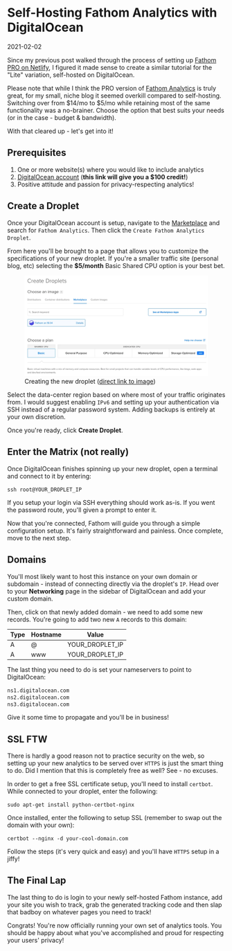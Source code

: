 # Self-Hosting Fathom Analytics with DigitalOcean

2021-02-02

Since my previous post walked through the process of setting up <a href="/fathom-analytics-netlify">Fathom PRO on Netlify</a>, I figured it made sense to create a similar tutorial for the "Lite" variation, self-hosted on DigitalOcean.

Please note that while I think the PRO version of <a target="_blank" href="https://usefathom.com/ref/DKHJVX">Fathom Analytics</a> is truly great, for my small, niche blog it seemed overkill compared to self-hosting. Switching over from $14/mo to $5/mo while retaining most of the same functionality was a no-brainer. Choose the option that best suits your needs (or in the case - budget &amp; bandwidth).

With that cleared up - let's get into it!

## Prerequisites

1. One or more website(s) where you would like to include analytics
2. <a target="_blank" href="https://m.do.co/c/74b3fd11c07a">DigitalOcean account</a> (**this link will give you a $100 credit!**)
3. Positive attitude and passion for privacy-respecting analytics!

## Create a Droplet

Once your DigitalOcean account is setup, navigate to the <a target="_blank" href="https://marketplace.digitalocean.com">Marketplace</a> and search for `Fathom Analytics`. Then click the `Create Fathom Analytics Droplet`.

From here you'll be brought to a page that allows you to customize the specifications of your new droplet. If you're a smaller traffic site (personal blog, etc) selecting the **$5/month** Basic Shared CPU option is your best bet.

<figure>
    <img src="/public/images/fathom-create-droplet-details.webp" alt="Fathom Droplet Details">
    <figcaption>Creating the new droplet (<a href="/public/images/fathom-create-droplet-details.webp">direct link to image</a>)</figcaption>
</figure>

Select the data-center region based on where most of your traffic originates from. I would suggest enabling `IPv6` and setting up your authentication via SSH instead of a regular password system. Adding backups is entirely at your own discretion.

Once you're ready, click **Create Droplet**.

## Enter the Matrix (not really)

Once DigitalOcean finishes spinning up your new droplet, open a terminal and connect to it by entering:


    ssh root@YOUR_DROPLET_IP


If you setup your login via SSH everything should work as-is. If you went the password route, you'll given a prompt to enter it.

Now that you're connected, Fathom will guide you through a simple configuration setup. It's fairly straightforward and painless. Once complete, move to the next step.

## Domains

You'll most likely want to host this instance on your own domain or subdomain - instead of connecting directly via the droplet's `IP`. Head over to your **Networking** page in the sidebar of DigitalOcean and add your custom domain.

Then, click on that newly added domain - we need to add some new records. You're going to add two new `A` records to this domain:

<table>
    <thead>
        <tr>
            <th>Type</th>
            <th>Hostname</th>
            <th>Value</th>
        </tr>
    </thead>
    <tbody>
        <tr>
            <td>A</td>
            <td>@</td>
            <td>YOUR_DROPLET_IP</td>
        </tr>
        <tr>
            <td>A</td>
            <td>www</td>
            <td>YOUR_DROPLET_IP</td>
        </tr>
    </tbody>
</table>

The last thing you need to do is set your nameservers to point to DigitalOcean:


    ns1.digitalocean.com
    ns2.digitalocean.com
    ns3.digitalocean.com


Give it some time to propagate and you'll be in business!

## SSL FTW

There is hardly a good reason not to practice security on the web, so setting up your new analytics to be served over `HTTPS` is just the smart thing to do. Did I mention that this is completely free as well? See - no excuses.

In order to get a free SSL certificate setup, you'll need to install `certbot`. While connected to your droplet, enter the following:


    sudo apt-get install python-certbot-nginx


Once installed, enter the following to setup SSL (remember to swap out the domain with your own):


    certbot --nginx -d your-cool-domain.com


Follow the steps (it's very quick and easy) and you'll have `HTTPS` setup in a jiffy!

## The Final Lap

The last thing to do is login to your newly self-hosted Fathom instance, add your site you wish to track, grab the generated tracking code and then slap that badboy on whatever pages you need to track!

Congrats! You're now officially running your own set of analytics tools. You should be happy about what you've accomplished and proud for respecting your users' privacy!
